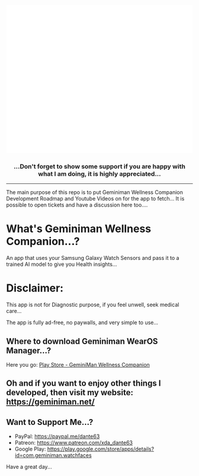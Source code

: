 <div align="center">
	<br>
		<img src="imgs/header.svg" width="800" height="400">
	<br>
	<h3>...Don't forget to show some support if you are happy with what I am doing, it is highly appreciated...</h3>
</div>

---

The main purpose of this repo is to put Geminiman Wellness Companion Development Roadmap and Youtube Videos on for the app to fetch...
It is possible to open tickets and have a discussion here too....

# What's Geminiman Wellness Companion...?
An app that uses your Samsung Galaxy Watch Sensors and pass it to a trained AI model to give you Health insights...

# Disclaimer:
This app is not for Diagnostic purpose, if you feel unwell, seek medical care...

The app is fully ad-free, no paywalls, and very simple to use...
 
 ## Where to download Geminiman WearOS Manager...?
 Here you go: [Play Store - GeminiMan Wellness Companion](https://play.google.com/store/apps/details?id=com.geminiman.wellness.companion&hl=en)
 
 ## Oh and if you want to enjoy other things I developed, then visit my website: https://geminiman.net/
 
 ## Want to Support Me...?
 
 + PayPal: https://paypal.me/dante63
 + Patreon: https://www.patreon.com/xda_dante63
 + Google Play: https://play.google.com/store/apps/details?id=com.geminiman.watchfaces
 
 Have a great day...
